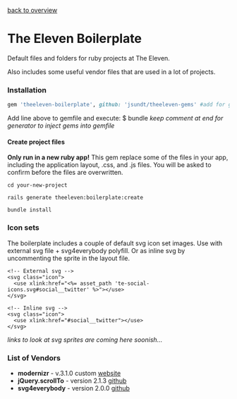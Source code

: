 [back to overview](../../../tree/feature/mark2#the-eleven-gems)


# The Eleven Boilerplate
Default files and folders for ruby projects at The Eleven.

Also includes some useful vendor files that are used in a lot of projects.


### Installation

```ruby
gem 'theeleven-boilerplate', github: 'jsundt/theeleven-gems' #add for generator
```

Add line above to gemfile and execute: $ bundle
*keep comment at end for generator to inject gems into gemfile*



#### Create project files

**Only run in a new ruby app!**
This gem replace some of the files in your app, including the application layout, .css, and .js files. You will be asked to confirm before the files are overwritten.

```
cd your-new-project

rails generate theeleven:boilerplate:create

bundle install
```



### Icon sets

The boilerplate includes a couple of default svg icon set images. Use with external svg file + svg4everybody polyfill. Or as inline svg by uncommenting the sprite in the layout file.

```erb
<!-- External svg -->
<svg class="icon">
  <use xlink:href="<%= asset_path 'te-social-icons.svg#social__twitter' %>"></use>
</svg>

<!-- Inline svg -->
<svg class="icon">
  <use xlink:href="#social__twitter"></use>
</svg>
```

*links to look at svg sprites are coming here soonish...*


### List of Vendors

* **modernizr** - v.3.1.0 custom [website](https://modernizr.com/)
* **jQuery.scrollTo** - version 2.1.3 [github](https://github.com/flesler/jquery.scrollTo)
* **svg4everybody** - version 2.0.0 [github](https://github.com/jonathantneal/svg4everybody)
